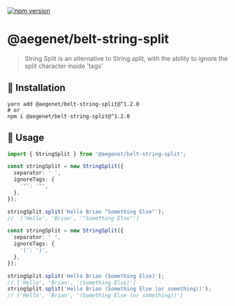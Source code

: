 [![npm version](https://img.shields.io/npm/v/@aegenet/belt-string-split.svg)](https://www.npmjs.com/package/@aegenet/belt-string-split)
<br>

# @aegenet/belt-string-split

> String Split is an alternative to String.split, with the ability to ignore the split character inside 'tags'

## 💾 Installation

```shell
yarn add @aegenet/belt-string-split@^1.2.0
# or
npm i @aegenet/belt-string-split@^1.2.0
```

## 📝 Usage

```typescript
import { StringSplit } from '@aegenet/belt-string-split';

const stringSplit = new StringSplit({
  separator: ' ',
  ignoreTags: {
    '"': '"',
  },
});

stringSplit.split('Hello Brian "Something Else"');
//  ['Hello', 'Brian', '"Something Else"']

const stringSplit = new StringSplit({
  separator: ' ',
  ignoreTags: {
    '(': ')',
  },
});

stringSplit.split('Hello Brian (Something Else)');
// ['Hello', 'Brian', '(Something Else)']
stringSplit.split('Hello Brian (Something Else (or something))');
// ['Hello', 'Brian', '(Something Else (or something))']
```
